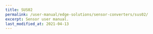 ```yaml
---
title: SUS02
permalink: /user-manual/edge-solutions/sensor-converters/sus02/
excerpt: Sensor user manual.
last_modified_at: 2021-04-13
---
```

